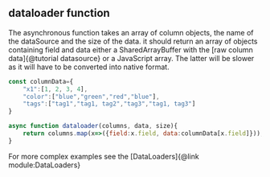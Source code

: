 ## dataloader function

The asynchronous function takes an array of column objects, the name of the dataSource and the size of the data. it should return an array of objects containing field and data either a SharedArrayBuffer with the  [raw column data]{@tutorial datasource} or a JavaScript array. The latter will be slower as it will have to be converted into native format.
```js
const columnData={
    "x1":[1, 2, 3, 4],
    "color":["blue","green","red","blue"],
    "tags":["tag1","tag1, tag2","tag3","tag1, tag3"]
}

async function dataloader(columns, data, size){
    return columns.map(x=>({field:x.field, data:columnData[x.field]}));
}
```

For more complex examples see the [DataLoaders]{@link module:DataLoaders}
